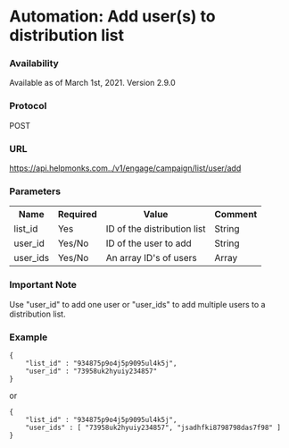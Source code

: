 # Automation: Add user(s) to distribution list

### Availability

Available as of March 1st, 2021. Version 2.9.0

### Protocol
POST

### URL
https://api.helpmonks.com../v1/engage/campaign/list/user/add

### Parameters
<table>
    <tr>
        <th>Name</th>
        <th>Required</th>
        <th>Value</th>
        <th>Comment</th>
    </tr>
    <tr>
        <td>list_id</td>
        <td>Yes</td>
        <td>ID of the distribution list</td>
        <td>String</td>
    </tr>
    <tr>
        <td>user_id</td>
        <td>Yes/No</td>
        <td>ID of the user to add</td>
        <td>String</td>
    </tr>
    <tr>
        <td>user_ids</td>
        <td>Yes/No</td>
        <td>An array ID's of users</td>
        <td>Array</td>
    </tr>
</table>

### Important Note

Use "user_id" to add one user or "user_ids" to add multiple users to a distribution list.

### Example

```
{
    "list_id" : "934875p9o4j5p9095ul4k5j",
    "user_id" : "73958uk2hyuiy234857"
}
```

or

```
{
    "list_id" : "934875p9o4j5p9095ul4k5j",
    "user_ids" : [ "73958uk2hyuiy234857", "jsadhfki8798798das7f98" ]
}
```



